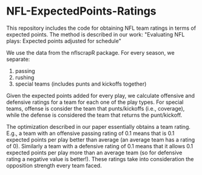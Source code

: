 # NFL-ExpectedPoints-Ratings
This repository includes the code for obtaining NFL team ratings in terms of expected points. The method is described in our work: "Evaluating NFL plays: Expected points adjusted for schedule"


We use the data from the nflscrapR package. For every season, we separate:

1. passing
2. rushing
3. special teams (includes punts and kickoffs together)

Given the expected points added for every play, we calculate offensive and defensive ratings for a team for each one of the play types. For special teams, offense is consider the team that punts/kickoffs (i.e., coverage), while the defense is considered the team that returns the punt/kickoff.

The optimization described in our paper essentially obtains a team rating. E.g., a team with an offensive passing rating of 0.1 means that is 0.1 expected points per play better than average (an average team has a rating of 0). Similarly a team with a defensive rating of 0.1 means that it allows 0.1 expected points per play more than an average team (so for defensive rating a negative value is better!). These ratings take into consideration the opposition strength every team faced.
